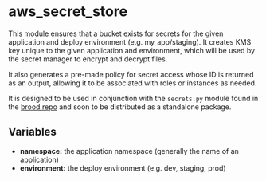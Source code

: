 # aws_secret_store

This module ensures that a bucket exists for secrets for the given
application and deploy environment (e.g. my_app/staging). It creates
KMS key unique to the given application and environment, which will
be used by the secret manager to encrypt and decrypt files.

It also generates a pre-made policy for secret access whose ID is
returned as an output, allowing it to be associated with roles or
instances as needed.

It is designed to be used in conjunction with the ``secrets.py`` module
found in the [brood repo](https://github.com/enthought/brood/blob/master/deploy/docker/stack/secrets.py)
and soon to be distributed as a standalone package.

## Variables

* **namespace:** the application namespace (generally the name of an application)
* **environment:** the deploy environment (e.g. dev, staging, prod)

